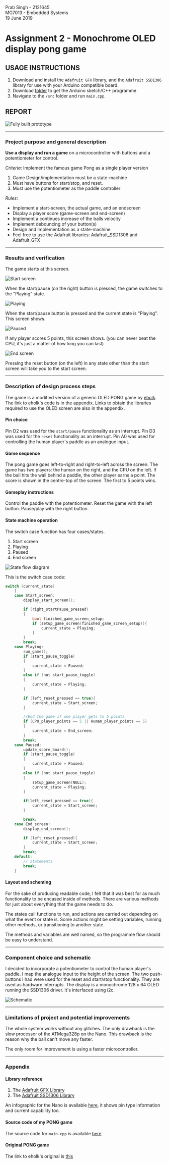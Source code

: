 Prab Singh - 2121645<br>MG7013 - Embedded Systems<br>19 June 2019
# Assignment 2 - Monochrome OLED display pong game
## USAGE INSTRUCTIONS
1. Download and install the `Adafruit GFX` library, and the `Adafruit SSD1306` library for use with your Arduino compatible board.
2. Download [folder](https://github.com/Mr-645/Assignment-2/tree/master/Assignment%202%20-%20OLED%20Display) to get the Arduino sketch/C++ programme
4. Navigate to the `/src` folder and run `main.cpp`.
## REPORT
<img src="/Fully_built_prototype.jpg" alt="Fully built prototype">

---

### Project purpose and general description

**Use a display and run a game** on a microcontroller with buttons and a potentiometer for control.

*Criteria*: 
Implement the famous game Pong as a single player version
1. Game Design/implementation must be a state-machine
2. Must have buttons for start/stop, and reset.
3. Must use the potentiometer as the paddle controller

*Rules*:
- Implement a start-screen, the actual game, and an endscreen
- Display a player score (game-screen and end-screen)
- Implement a continues increase of the balls velocity
- Implement debouncing of your button(s)
- Design and Implementation as a state-machine
- Feel free to use the Adafruit libraries: Adafruit_SSD1306 and Adafruit_GFX

---

### Results and verification
The game starts at this screen.

<img src="/printscreens from video/Start_screen.jpg" alt="Start screen">

When the start/pause (on the right) button is pressed, the game switches to the "Playing" state.

<img src="/printscreens from video/Playing.jpg" alt="Playing">

When the start/pause button is pressed and the current state is "Playing". This screen shows.

<img src="/printscreens from video/Paused.jpg" alt="Paused">

If any player scores 5 points, this screen shows. (you can never beat the CPU, it's just a matter of how long you can last)

<img src="/printscreens from video/End_screen.jpg" alt="End screen">

Pressing the reset button (on the left) in any state other than the start screen will take you to the start screen.

---

### Description of design process steps

The game is a modified version of a generic OLED PONG game by [eholk](https://github.com/eholk/).
The link to eholk's code is in the appendix.
Links to obtain the libraries required to use the OLED screen are also in the appendix.

#### Pin choice
Pin D2 was used for the `start/pause` functionality as an interrupt.
Pin D3 was used for the `reset` functionality as an interrupt.
Pin A0 was used for controlling the human player's paddle as an analogue input.

#### Game sequence
The pong game goes left-to-right and right-to-left across the screen.
The game has two players: the human on the right, and the CPU on the left.
If the ball hits the wall behind a paddle, the other player earns a point.
The score is shown in the centre-top of the screen.
The first to 5 points wins.

#### Gameplay instructions
Control the paddle with the potentiometer. Reset the game with the left button. Pause/play with the right button.

#### State machine operation
The switch case function has four cases/states.
1. Start screen
2. Playing
3. Paused
4. End screen

<img src="/State_flow_diagram.png" alt="State flow diagram">

This is the switch case code:
```C
switch (current_state)
    {
    case Start_screen:
        display_start_screen();

        if (right_startPause_pressed)
        {
            bool finished_game_screen_setup;
            if (setup_game_screen(finished_game_screen_setup)){
                current_state = Playing;
            }
        }
        break;
    case Playing:
        run_game();
        if (start_pause_toggle)
        {
            current_state = Paused;
        }
        else if (not start_pause_toggle)
        {
            current_state = Playing;
        }

        if (left_reset_pressed == true){
            current_state = Start_screen;
        }

        //End the game if one player gets to 5 points
        if (CPU_player_points == 5 || Human_player_points == 5)
        {
            current_state = End_screen;
        }
        break;
    case Paused:
        update_score_board();
        if (start_pause_toggle)
        {
            current_state = Paused;
        }
        else if (not start_pause_toggle)
        {
            setup_game_screen(NULL);
            current_state = Playing;
        }

        if(left_reset_pressed == true){
            current_state = Start_screen;
        }

        break;
    case End_screen:
        display_end_screen();

        if (left_reset_pressed){
            current_state = Start_screen;
        }
        break;
    default:
        // statements
        break;
    }
```

#### Layout and scheming
For the sake of producing readable code, I felt that it was best for as much functionality to be encased inside of methods.
There are various methods for just about everything that the game needs to do.

The states call functions to run, and actions are carried out depending on what the event or state is. Some actions might be setting variables, running other methods, or transitioning to another state.

The methods and variables are well named, so the programme flow should be easy to understand.

---

### Component choice and schematic

I decided to incorporate a potentiometer to control the human player's paddle. I map the analogue input to the height of the screen.
The two push-buttons I had were used for the reset and start/stop functionality. They are used as hardware interrupts.
The display is a monochrome 128 x 64 OLED running the SSD1306 driver. It's interfaced using i2c.

<img src="/Nano_OLED_Schematic.png" alt="Schematic">

---

### Limitations of project and potential improvements
The whole system works without any glitches. The only drawback is the slow processor of the ATMega328p on the Nano.
This drawback is the reason why the ball can't move any faster.

The only room for improvement is using a faster microcontroller.

---

### Appendix
#### Library reference

1. The [Adafruit GFX Library](https://github.com/adafruit/Adafruit-GFX-Library)
2. The [Adafruit SSD1306 Library](https://github.com/adafruit/Adafruit_SSD1306)

An infographic for the Nano is available [here](https://i.pinimg.com/736x/c4/87/21/c487213e9081fb0050878a02304e5693.jpg), it shows pin type information and current capability too. 

#### Source code of my PONG game
The source code for `main.cpp` is available [here](/Assignment-2/blob/master/Assignment%202%20-%20OLED%20Display/src/main.cpp)

#### Original PONG game
The link to eholk's original is [this](https://github.com/eholk/Arduino-Pong/blob/master/pong.ino)